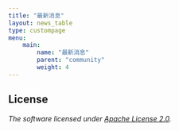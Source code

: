 ```yaml
---
title: "最新消息"
layout: news_table
type: custompage
menu:
    main:
        name: "最新消息"
        parent: "community"
        weight: 4
---
```

<!---
  Licensed under the Apache License, Version 2.0 (the "License");
  you may not use this file except in compliance with the License.
  You may obtain a copy of the License at

   http://www.apache.org/licenses/LICENSE-2.0

  Unless required by applicable law or agreed to in writing, software
  distributed under the License is distributed on an "AS IS" BASIS,
  WITHOUT WARRANTIES OR CONDITIONS OF ANY KIND, either express or implied.
  See the License for the specific language governing permissions and
  limitations under the License. See accompanying LICENSE file.
-->

## License

_The software licensed under [Apache License 2.0](http://www.apache.org/licenses/LICENSE-2.0)._